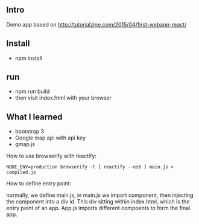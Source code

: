## Intro

Demo app based on http://tutorialzine.com/2015/04/first-webapp-react/

## Install

* npm install

## run

* npm run build
* then visit index.html with your browser

## What I learned

* bootstrap 3
* Google map api with api key
* gmap.js


How to use browserify with reactify:
```
NODE_ENV=production browserify -t [ reactify --es6 ] main.js > compiled.js
```

How to define entry point:

normally, we define main.js, in main.js we import component, then injecting the component into a div id.
This div sitting within index.html, which is the entry point of an app. App.js imports different compoents
to form the final app.

